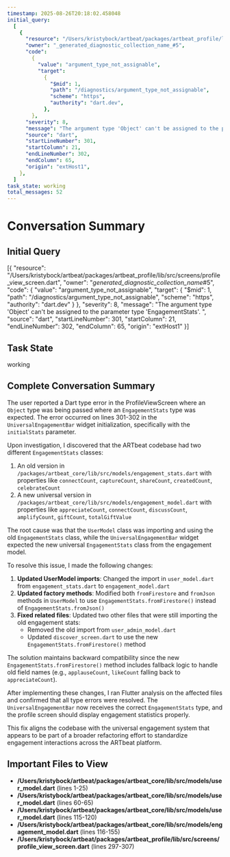 ```yaml
---
timestamp: 2025-08-26T20:18:02.458048
initial_query:
  [
    {
      "resource": "/Users/kristybock/artbeat/packages/artbeat_profile/lib/src/screens/profile_view_screen.dart",
      "owner": "_generated_diagnostic_collection_name_#5",
      "code":
        {
          "value": "argument_type_not_assignable",
          "target":
            {
              "$mid": 1,
              "path": "/diagnostics/argument_type_not_assignable",
              "scheme": "https",
              "authority": "dart.dev",
            },
        },
      "severity": 8,
      "message": "The argument type 'Object' can't be assigned to the parameter type 'EngagementStats'. ",
      "source": "dart",
      "startLineNumber": 301,
      "startColumn": 21,
      "endLineNumber": 302,
      "endColumn": 65,
      "origin": "extHost1",
    },
  ]
task_state: working
total_messages: 52
---
```


# Conversation Summary

## Initial Query

[{
"resource": "/Users/kristybock/artbeat/packages/artbeat_profile/lib/src/screens/profile_view_screen.dart",
"owner": "_generated_diagnostic_collection_name_#5",
"code": {
"value": "argument_type_not_assignable",
"target": {
"$mid": 1,
"path": "/diagnostics/argument_type_not_assignable",
"scheme": "https",
"authority": "dart.dev"
}
},
"severity": 8,
"message": "The argument type 'Object' can't be assigned to the parameter type 'EngagementStats'. ",
"source": "dart",
"startLineNumber": 301,
"startColumn": 21,
"endLineNumber": 302,
"endColumn": 65,
"origin": "extHost1"
}]

## Task State

working

## Complete Conversation Summary

The user reported a Dart type error in the ProfileViewScreen where an `Object` type was being passed where an `EngagementStats` type was expected. The error occurred on lines 301-302 in the `UniversalEngagementBar` widget initialization, specifically with the `initialStats` parameter.

Upon investigation, I discovered that the ARTbeat codebase had two different `EngagementStats` classes:

1. An old version in `/packages/artbeat_core/lib/src/models/engagement_stats.dart` with properties like `connectCount`, `captureCount`, `shareCount`, `createdCount`, `celebrateCount`
2. A new universal version in `/packages/artbeat_core/lib/src/models/engagement_model.dart` with properties like `appreciateCount`, `connectCount`, `discussCount`, `amplifyCount`, `giftCount`, `totalGiftValue`

The root cause was that the `UserModel` class was importing and using the old `EngagementStats` class, while the `UniversalEngagementBar` widget expected the new universal `EngagementStats` class from the engagement model.

To resolve this issue, I made the following changes:

1. **Updated UserModel imports**: Changed the import in `user_model.dart` from `engagement_stats.dart` to `engagement_model.dart`
2. **Updated factory methods**: Modified both `fromFirestore` and `fromJson` methods in `UserModel` to use `EngagementStats.fromFirestore()` instead of `EngagementStats.fromJson()`
3. **Fixed related files**: Updated two other files that were still importing the old engagement stats:
   - Removed the old import from `user_admin_model.dart`
   - Updated `discover_screen.dart` to use the new `EngagementStats.fromFirestore()` method

The solution maintains backward compatibility since the new `EngagementStats.fromFirestore()` method includes fallback logic to handle old field names (e.g., `applauseCount`, `likeCount` falling back to `appreciateCount`).

After implementing these changes, I ran Flutter analysis on the affected files and confirmed that all type errors were resolved. The `UniversalEngagementBar` now receives the correct `EngagementStats` type, and the profile screen should display engagement statistics properly.

This fix aligns the codebase with the universal engagement system that appears to be part of a broader refactoring effort to standardize engagement interactions across the ARTbeat platform.

## Important Files to View

- **/Users/kristybock/artbeat/packages/artbeat_core/lib/src/models/user_model.dart** (lines 1-25)
- **/Users/kristybock/artbeat/packages/artbeat_core/lib/src/models/user_model.dart** (lines 60-65)
- **/Users/kristybock/artbeat/packages/artbeat_core/lib/src/models/user_model.dart** (lines 115-120)
- **/Users/kristybock/artbeat/packages/artbeat_core/lib/src/models/engagement_model.dart** (lines 116-155)
- **/Users/kristybock/artbeat/packages/artbeat_profile/lib/src/screens/profile_view_screen.dart** (lines 297-307)
